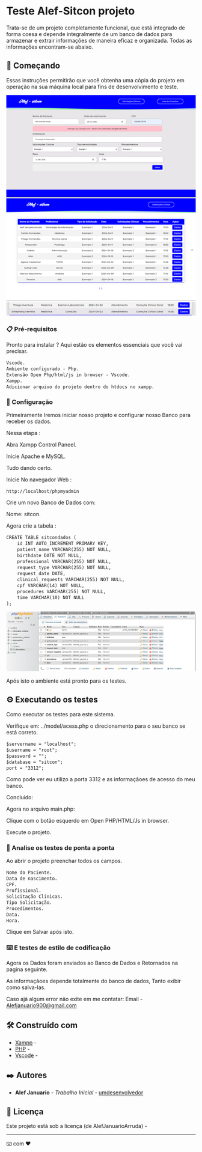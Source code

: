 # Teste Alef-Sitcon projeto

Trata-se de um projeto completamente funcional, que está integrado de forma coesa e depende integralmente de um banco de dados para armazenar e extrair informações de maneira eficaz e organizada.
Todas as informações encontram-se abaixo.

## 🚀 Começando

Essas instruções permitirão que você obtenha uma cópia do projeto em operação na sua máquina local para fins de desenvolvimento e teste.

![alt text](/projeto/assets/image.png)
![alt text](/projeto/assets/image-1.png)
![alt text](/projeto/assets/image-4.png)


### 📋 Pré-requisitos

Pronto para instalar ? Aqui estão os elementos essenciais que você vai precisar.

```
Vscode.
Ambiente configurado - Php.
Extensão Open Php/html/js in browser - Vscode.
Xampp.
Adicionar arquivo do projeto dentro do htdocs no xampp.
```

### 🔧 Configuração

Primeiramente Iremos iniciar nosso projeto e configurar nosso Banco para receber os dados.

Nessa etapa :

Abra Xampp Control Paneel.

Inicie Apache e MySQL.

Tudo dando certo.

Inicie No navegador Web : 
```
http://localhost/phpmyadmin

```

Crie um novo Banco de Dados com:

Nome: sitcon.

Agora crie a tabela : 
```
CREATE TABLE sitcondados (
    id INT AUTO_INCREMENT PRIMARY KEY,
    patient_name VARCHAR(255) NOT NULL,
    birthdate DATE NOT NULL,
    professional VARCHAR(255) NOT NULL,
    request_type VARCHAR(255) NOT NULL,
    request_date DATE,
    clinical_requests VARCHAR(255) NOT NULL,
    cpf VARCHAR(14) NOT NULL,
    procedures VARCHAR(255) NOT NULL,
    time VARCHAR(10) NOT NULL
);

```
![phpmyadmin](/projeto/assets/image-2.png)

Após isto o ambiente está pronto para os testes.

## ⚙️ Executando os testes

Como executar os testes para este sistema.

Verifique em:
../model/acess.php o direcionamento para o seu banco se está correto.

```
$servername = "localhost";
$username = "root";
$password = "";
$database = "sitcon";
port = "3312";
```
Como pode ver eu utilizo a porta 3312 e as informaçãoes de acesso do meu banco.

Concluido:

Agora no arquivo main.php: 

Clique com o botão esquerdo em Open PHP/HTML/Js in browser.

Execute o projeto.

### 🔩 Analise os testes de ponta a ponta

Ao abrir o projeto preenchar todos os campos.

```
Nome do Paciente.
Data de nascimento.
CPF.
Profissional.
Solicitação Clinicas.
Tipo Solicitação. 
Procedimentos.
Data.
Hora.
```
Clique em Salvar após isto.

### ⌨️ E testes de estilo de codificação

Agora os Dados foram enviados ao Banco de Dados e Retornados na pagina seguinte.

As informaçãoes depende totalmente do banco de dados, Tanto exibir como salva-las.

Caso ajá algum error não exite em me contatar: 
Email - Alefjanuario900@gmail.com


## 🛠️ Construído com


* [Xampp](https://www.apachefriends.org/pt_br/download.html) - 
* [PHP](https://www.php.net/downloads.php) - 
* [Vscode](https://code.visualstudio.com/download) - 



## ✒️ Autores


* **Alef Januario** - *Trabalho Inicial* - [umdesenvolvedor](https://www.linkedin.com/in/alef-januario-arruda/)



## 📄 Licença

Este projeto está sob a licença (de AlefJanuarioArruda) -


---
⌨️ com ❤️ 